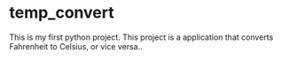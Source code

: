 # temp_convert
This is my first python project.  This project is a application that converts Fahrenheit to Celsius, or vice versa.. 
